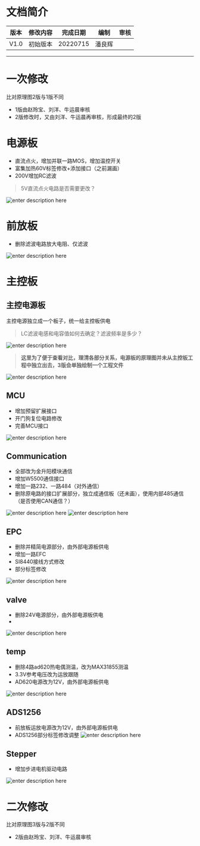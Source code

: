 # 文档简介

|  版本   |  修改内容   |   完成日期  |  编制   |  审核   |  
| --- | --- | --- | --- | --- |
| V1.0    |   初始版本  |   20220715  |   潘良辉 |    | 

<!--more-->
___

# 一次修改

比对原理图2版与1版不同
- 1版由赵玲宝、刘洋、牛运晨审核
- 2版修改时，又由刘洋、牛运晨再审核，形成最终的2版

# 电源板
- 直流点火，增加并联一路MOS，增加温控开关
- 富集加热60V标签修改+添加接口（之前漏画）
- 200V增加RC滤波
> 5V直流点火电路是否需要更改？

![enter description here](./img/2022-07-15-19寸机架硬件电路-原理图审核-2次修改.md/1657853907662.png)
  
# 前放板

- 删除滤波电路放大电阻、仅滤波

  
![enter description here](./img/2022-07-15-未命名文件/1657851674882.png)



# 主控板

## 主控电源板

主控电源独立成一个板子，统一给主控板供电
> LC滤波电感和电容值如何去确定？滤波频率是多少？

![enter description here](./img/2022-07-15-未命名文件/1657851650406.png)

>**这里为了便于查看对比，理清各部分关系，电源板的原理图并未从主控板工程中独立出去，3版会单独绘制一个工程文件**

![enter description here](./img/2022-07-15-19寸机架硬件电路-原理图审核-2次修改.md/1657853560408.png)

## MCU
 - 增加预留扩展接口
 - 开门狗复位电路修改
 - 完善MCU接口
   
![enter description here](./img/2022-07-15-未命名文件/1657851802668.png)

## Communication
- 全部改为金升阳模块通信
- 增加W5500通信接口
- 增加一路232、一路484（对外通信）
- 删除原电路的接口扩展部分，独立成通信板（还未画），使用内部485通信（是否使用CAN通信？）
  
![enter description here](./img/2022-07-15-未命名文件/1657851904843.png)
![enter description here](./img/2022-07-15-未命名文件/1657852795314.png)

## EPC
- 删除并精简电源部分，由外部电源板供电
- 增加一路EFC
- SI8440接线方式修改
- 部分标签修改
  
![enter description here](./img/2022-07-15-未命名文件/1657852327568.png)
## valve
- 删除24V电源部分，由外部电源板供电
- 
![enter description here](./img/2022-07-15-未命名文件/1657852121798.png)

## temp
- 删除4路ad620热电偶测温，改为MAX31855测温
- 3.3V参考电压改为运放跟随
- AD620电源改为12V，由外部电源板供电
 
![enter description here](./img/2022-07-15-未命名文件/1657852485292.png)

## ADS1256

 - 前放板运放电源改为12V，由外部电源板供电
 - ADS1256部分标签修改调整
![enter description here](./img/2022-07-15-未命名文件/1657852677136.png)

## Stepper
- 增加步进电机驱动电路

![enter description here](./img/2022-07-15-未命名文件/1657852924042.png)


# 二次修改

比对原理图3版与2版不同
- 2版由赵玲宝、刘洋、牛运晨审核



